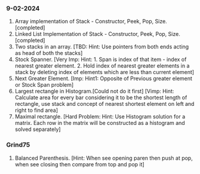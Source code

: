 ### 9-02-2024

1. Array implementation of Stack - Constructor, Peek, Pop, Size. [completed]
2. Linked List Implementation of Stack - Constructor, Peek, Pop, Size. [completed]
3. Two stacks in an array. [TBD: Hint: Use pointers from both ends acting as head of both the stacks]
4. Stock Spanner. [Very Imp: Hint: 1. Span is index of that item - index of nearest greater element. 2. Hold index of nearest greater elements in a stack by deleting index of elements which are less than current element]
5. Next Greater Element. [Imp: Hint1: Opposite of Previous greater element or Stock Span problem]
6. Largest rectangle in Histogram.[Could not do it first] [Vimp: Hint: Calculate area for every bar considering it to be the shortest length of rectangle, use stack and concept of nearest shortest element on left and right to find area]
7. Maximal rectangle. [Hard Problem: Hint: Use Histogram solution for a matrix. Each row in the matrix will be constructed as a histogram and solved separately]
    

### Grind75
1. Balanced Parenthesis. [Hint: When see opening paren then push at pop, when see closing then compare from top and pop it]